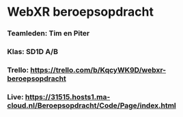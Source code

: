 # WebXR beroepsopdracht 
### Teamleden: Tim en Piter
### Klas: SD1D A/B
### Trello: https://trello.com/b/KqcyWK9D/webxr-beroepsopdracht
### Live: https://31515.hosts1.ma-cloud.nl/Beroepsopdracht/Code/Page/index.html
